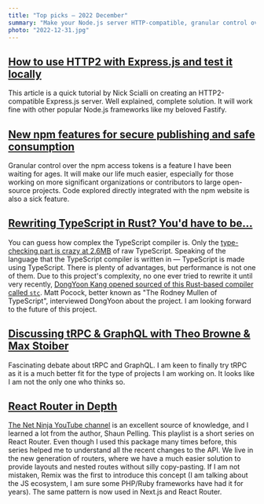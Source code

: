 ```yaml
---
title: "Top picks — 2022 December"
summary: "Make your Node.js server HTTP-compatible, granular control over npm access tokens just landed, Rust-based TypeScript compiler, GraphQL vs tRPC, "
photo: "2022-12-31.jpg"
---
```


## [How to use HTTP2 with Express.js and test it locally](https://typeofnan.dev/how-to-use-http2-with-express/)

This article is a quick tutorial by Nick Scialli on creating an HTTP2-compatible Express.js server. Well explained, complete solution. It will work fine with other popular Node.js frameworks like my beloved Fastify.

## [New npm features for secure publishing and safe consumption](https://github.blog/2022-12-06-new-npm-features-for-secure-publishing-and-safe-consumption/)

Granular control over the npm access tokens is a feature I have been waiting for ages. It will make our life much easier, especially for those working on more significant organizations or contributors to large open-source projects. Code explored directly integrated with the npm website is also a sick feature.

## [Rewriting TypeScript in Rust? You'd have to be...](https://www.totaltypescript.com/rewriting-typescript-in-rust)

You can guess how complex the TypeScript compiler is. Only the [type-checking part is crazy at 2.6MB](https://github.com/microsoft/TypeScript/blob/main/src/compiler/checker.ts) of raw TypeScript. Speaking of the language that the TypeScript compiler is written in — TypeScript is made using TypeScript. There is plenty of advantages, but performance is not one of them. Due to this project's complexity, no one ever tried to rewrite it until very recently, [DongYoon Kang opened sourced of this Rust-based compiler called `stc`](https://github.com/dudykr/stc). Matt Pocock, better known as "The Rodney Mullen of TypeScript", interviewed DongYoon about the project. I am looking forward to the future of this project.

## [Discussing tRPC & GraphQL with Theo Browne & Max Stoiber](https://youtu.be/2-407yO8nEU)

Fascinating debate about tRPC and GraphQL. I am keen to finally try tRPC as it is a much better fit for the type of projects I am working on. It looks like I am not the only one who thinks so.

## [React Router in Depth](https://www.youtube.com/playlist?list=PL4cUxeGkcC9iVKmtNuCeIswnQ97in2GGf)

[The Net Ninja YouTube channel](https://www.youtube.com/@NetNinja/about) is an excellent source of knowledge, and I learned a lot from the author, Shaun Pelling. This playlist is a short series on React Router. Even though I used this package many times before, this series helped me to understand all the recent changes to the API. We live in the new generation of routers, where we have a much easier solution to provide layouts and nested routes without silly copy-pasting. If I am not mistaken, Remix was the first to introduce this concept (I am talking about the JS ecosystem, I am sure some PHP/Ruby frameworks have had it for years). The same pattern is now used in Next.js and React Router.
